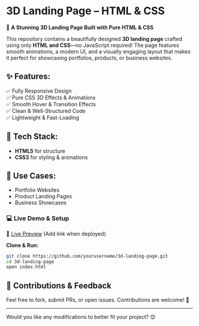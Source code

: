 # **3D Landing Page – HTML & CSS**  

🚀 **A Stunning 3D Landing Page Built with Pure HTML & CSS**  

This repository contains a beautifully designed **3D landing page** crafted using only **HTML and CSS**—no JavaScript required! The page features smooth animations, a modern UI, and a visually engaging layout that makes it perfect for showcasing portfolios, products, or business websites.  

## **✨ Features:**  
✅ Fully Responsive Design  
✅ Pure CSS 3D Effects & Animations  
✅ Smooth Hover & Transition Effects  
✅ Clean & Well-Structured Code  
✅ Lightweight & Fast-Loading  

## **🔧 Tech Stack:**  
- **HTML5** for structure  
- **CSS3** for styling & animations  

## **🎯 Use Cases:**  
- Portfolio Websites  
- Product Landing Pages  
- Business Showcases  

### **💻 Live Demo & Setup**  
📌 [Live Preview](#) (Add link when deployed)  

**Clone & Run:**  
```bash
git clone https://github.com/yourusername/3d-landing-page.git
cd 3d-landing-page
open index.html
```  

## **📌 Contributions & Feedback**  
Feel free to fork, submit PRs, or open issues. Contributions are welcome! 🚀  

---

Would you like any modifications to better fit your project? 😊
